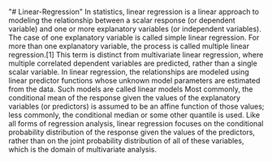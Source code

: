 "# Linear-Regression" 
In statistics, linear regression is a linear approach to modeling the relationship between a scalar response (or dependent variable) and one or more explanatory variables (or independent variables). The case of one explanatory variable is called simple linear regression. For more than one explanatory variable, the process is called multiple linear regression.[1] This term is distinct from multivariate linear regression, where multiple correlated dependent variables are predicted, rather than a single scalar variable.
In linear regression, the relationships are modeled using linear predictor functions whose unknown model parameters are estimated from the data. Such models are called linear models
Most commonly, the conditional mean of the response given the values of the explanatory variables (or predictors) is assumed to be an affine function of those values; less commonly, the conditional median or some other quantile is used. Like all forms of regression analysis, linear regression focuses on the conditional probability distribution of the response given the values of the predictors, rather than on the joint probability distribution of all of these variables, which is the domain of multivariate analysis.
